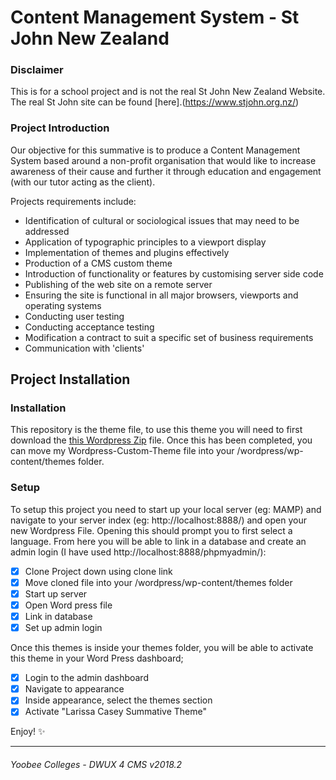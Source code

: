 # Content Management System - St John New Zealand
### Disclaimer
This is for a school project and is not the real St John New Zealand Website. The real St John site can be found [here].(https://www.stjohn.org.nz/)

### Project Introduction

Our objective for this summative is to produce a Content Management System based around a non-profit organisation that would like to increase awareness of their cause and further it through education and engagement (with our tutor acting as the client).

Projects requirements include:
* Identification of cultural or sociological issues that may need to be addressed
* Application of typographic principles to a viewport display
* Implementation of themes and plugins effectively
* Production of a CMS custom theme
* Introduction of functionality or features by customising server side code
* Publishing of the web site on a remote server
* Ensuring the site is functional in all major browsers, viewports and operating systems
* Conducting user testing
* Conducting acceptance testing
* Modification a contract to suit a specific set of business requirements
* Communication with 'clients'

## Project Installation
### Installation
This repository is the theme file, to use this theme you will need to first download the [this Wordpress Zip](https://wordpress.org/download/) file. Once this has been completed, you can move my Wordpress-Custom-Theme file into your /wordpress/wp-content/themes folder.

### Setup
To setup this project you need to start up your local server (eg: MAMP) and navigate to your server index (eg: http://localhost:8888/) and open your new Wordpress File. Opening this should prompt you to first select a language. From here you will be able to link in a database and create an admin login (I have used http://localhost:8888/phpmyadmin/):

- [x] Clone Project down using clone link
- [x] Move cloned file into your /wordpress/wp-content/themes folder
- [x] Start up server
- [x] Open Word press file
- [x] Link in database
- [x] Set up admin login

Once this themes is inside your themes folder, you will be able to activate this theme in your Word Press dashboard;
- [x] Login to the admin dashboard
- [x] Navigate to appearance
- [x] Inside appearance, select the themes section
- [x] Activate "Larissa Casey Summative Theme"

Enjoy! :sparkles:

---
###### *Yoobee Colleges - DWUX 4 CMS v2018.2*
